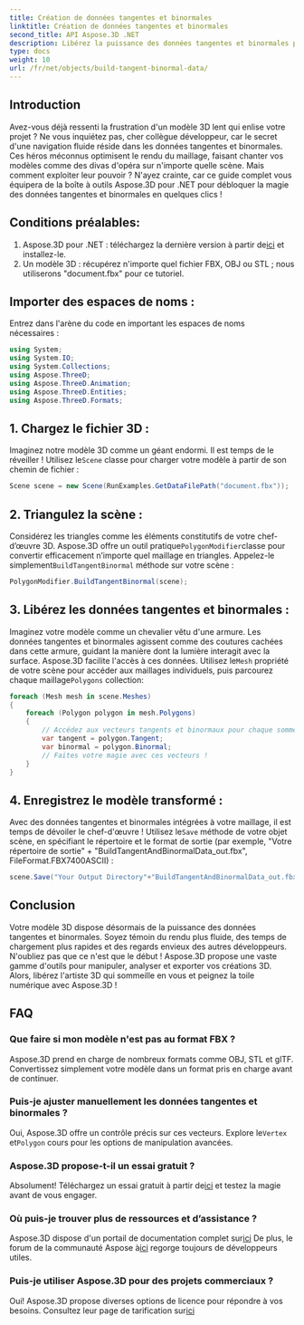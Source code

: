 ```yaml
---
title: Création de données tangentes et binormales
linktitle: Création de données tangentes et binormales
second_title: API Aspose.3D .NET
description: Libérez la puissance des données tangentes et binormales pour optimiser vos modèles 3D pour un rendu plus fluide, des temps de chargement plus rapides et une amélioration des performances.
type: docs
weight: 10
url: /fr/net/objects/build-tangent-binormal-data/
---
```

## Introduction
Avez-vous déjà ressenti la frustration d'un modèle 3D lent qui enlise votre projet ? Ne vous inquiétez pas, cher collègue développeur, car le secret d'une navigation fluide réside dans les données tangentes et binormales. Ces héros méconnus optimisent le rendu du maillage, faisant chanter vos modèles comme des divas d'opéra sur n'importe quelle scène. Mais comment exploiter leur pouvoir ? N'ayez crainte, car ce guide complet vous équipera de la boîte à outils Aspose.3D pour .NET pour débloquer la magie des données tangentes et binormales en quelques clics !

## Conditions préalables:

1.  Aspose.3D pour .NET : téléchargez la dernière version à partir de[ici](https://releases.aspose.com/3d/net/) et installez-le.
2. Un modèle 3D : récupérez n'importe quel fichier FBX, OBJ ou STL ; nous utiliserons "document.fbx" pour ce tutoriel.

## Importer des espaces de noms :

Entrez dans l'arène du code en important les espaces de noms nécessaires :

```C#
using System;
using System.IO;
using System.Collections;
using Aspose.ThreeD;
using Aspose.ThreeD.Animation;
using Aspose.ThreeD.Entities;
using Aspose.ThreeD.Formats;
```

## 1. Chargez le fichier 3D :

 Imaginez notre modèle 3D comme un géant endormi. Il est temps de le réveiller ! Utilisez le`Scene` classe pour charger votre modèle à partir de son chemin de fichier :

```C#
Scene scene = new Scene(RunExamples.GetDataFilePath("document.fbx"));
```

## 2. Triangulez la scène :

 Considérez les triangles comme les éléments constitutifs de votre chef-d’œuvre 3D. Aspose.3D offre un outil pratique`PolygonModifier`classe pour convertir efficacement n’importe quel maillage en triangles. Appelez-le simplement`BuildTangentBinormal` méthode sur votre scène :

```C#
PolygonModifier.BuildTangentBinormal(scene);
```

## 3. Libérez les données tangentes et binormales :

 Imaginez votre modèle comme un chevalier vêtu d'une armure. Les données tangentes et binormales agissent comme des coutures cachées dans cette armure, guidant la manière dont la lumière interagit avec la surface. Aspose.3D facilite l'accès à ces données. Utilisez le`Mesh` propriété de votre scène pour accéder aux maillages individuels, puis parcourez chaque maillage`Polygons` collection:

```C#
foreach (Mesh mesh in scene.Meshes)
{
    foreach (Polygon polygon in mesh.Polygons)
    {
        // Accédez aux vecteurs tangents et binormaux pour chaque sommet
        var tangent = polygon.Tangent;
        var binormal = polygon.Binormal;
        // Faites votre magie avec ces vecteurs !
    }
}
```

## 4. Enregistrez le modèle transformé :

 Avec des données tangentes et binormales intégrées à votre maillage, il est temps de dévoiler le chef-d'œuvre ! Utilisez le`Save` méthode de votre objet scène, en spécifiant le répertoire et le format de sortie (par exemple, "Votre répertoire de sortie" + "BuildTangentAndBinormalData_out.fbx", FileFormat.FBX7400ASCII) :

```C#
scene.Save("Your Output Directory"+"BuildTangentAndBinormalData_out.fbx", FileFormat.FBX7400ASCII);
```

## Conclusion
Votre modèle 3D dispose désormais de la puissance des données tangentes et binormales. Soyez témoin du rendu plus fluide, des temps de chargement plus rapides et des regards envieux des autres développeurs. N'oubliez pas que ce n'est que le début ! Aspose.3D propose une vaste gamme d'outils pour manipuler, analyser et exporter vos créations 3D. Alors, libérez l'artiste 3D qui sommeille en vous et peignez la toile numérique avec Aspose.3D !

## FAQ

### Que faire si mon modèle n'est pas au format FBX ? 
Aspose.3D prend en charge de nombreux formats comme OBJ, STL et glTF. Convertissez simplement votre modèle dans un format pris en charge avant de continuer.
### Puis-je ajuster manuellement les données tangentes et binormales ? 
 Oui, Aspose.3D offre un contrôle précis sur ces vecteurs. Explore le`Vertex` et`Polygon` cours pour les options de manipulation avancées.
### Aspose.3D propose-t-il un essai gratuit ? 
 Absolument! Téléchargez un essai gratuit à partir de[ici](https://releases.aspose.com/3d/net/) et testez la magie avant de vous engager.
### Où puis-je trouver plus de ressources et d’assistance ? 
 Aspose.3D dispose d'un portail de documentation complet sur[ici](https://docs.aspose.com/3d/net/) De plus, le forum de la communauté Aspose à[ici](https://forum.aspose.com/) regorge toujours de développeurs utiles.
### Puis-je utiliser Aspose.3D pour des projets commerciaux ? 
 Oui! Aspose.3D propose diverses options de licence pour répondre à vos besoins. Consultez leur page de tarification sur[ici](https://purchase.aspose.com/buy)